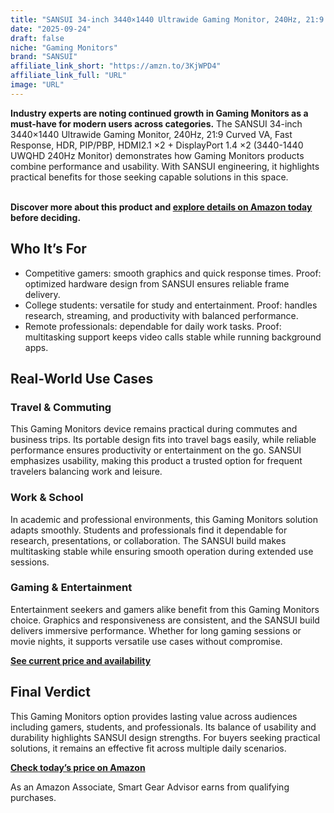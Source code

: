 ```yaml
---
title: "SANSUI 34-inch 3440×1440 Ultrawide Gaming Monitor, 240Hz, 21:9 Curved VA, Fast Response, HDR, PIP/PBP, HDMI2.1 ×2 + DisplayPort 1.4 ×2 (3440-1440 UWQHD 240Hz Monitor)"
date: "2025-09-24"
draft: false
niche: "Gaming Monitors"
brand: "SANSUI"
affiliate_link_short: "https://amzn.to/3KjWPD4"
affiliate_link_full: "URL"
image: "URL"
---
```


<p><strong>Industry experts are noting continued growth in Gaming Monitors as a must-have for modern users across categories.</strong> The SANSUI 34-inch 3440×1440 Ultrawide Gaming Monitor, 240Hz, 21:9 Curved VA, Fast Response, HDR, PIP/PBP, HDMI2.1 ×2 + DisplayPort 1.4 ×2 (3440-1440 UWQHD 240Hz Monitor) demonstrates how Gaming Monitors products combine performance and usability. With SANSUI engineering, it highlights practical benefits for those seeking capable solutions in this space.</p>
<br>
<strong>Discover more about this product and <a href="https://amzn.to/3KjWPD4" rel="nofollow sponsored">explore details on Amazon today</a> before deciding.</strong>
<br>

<h2>Who It’s For</h2>
<ul>
  <li>Competitive gamers: smooth graphics and quick response times. Proof: optimized hardware design from SANSUI ensures reliable frame delivery.</li>
  <li>College students: versatile for study and entertainment. Proof: handles research, streaming, and productivity with balanced performance.</li>
  <li>Remote professionals: dependable for daily work tasks. Proof: multitasking support keeps video calls stable while running background apps.</li>
</ul>

<h2>Real-World Use Cases</h2>

<h3>Travel & Commuting</h3>
<p>This Gaming Monitors device remains practical during commutes and business trips. Its portable design fits into travel bags easily, while reliable performance ensures productivity or entertainment on the go. SANSUI emphasizes usability, making this product a trusted option for frequent travelers balancing work and leisure.</p>

<h3>Work & School</h3>
<p>In academic and professional environments, this Gaming Monitors solution adapts smoothly. Students and professionals find it dependable for research, presentations, or collaboration. The SANSUI build makes multitasking stable while ensuring smooth operation during extended use sessions.</p>

<h3>Gaming & Entertainment</h3>
<p>Entertainment seekers and gamers alike benefit from this Gaming Monitors choice. Graphics and responsiveness are consistent, and the SANSUI build delivers immersive performance. Whether for long gaming sessions or movie nights, it supports versatile use cases without compromise.</p>

<p><strong><a href="https://amzn.to/3KjWPD4" rel="nofollow sponsored">See current price and availability</a></strong></p>

<h2>Final Verdict</h2>
<p>This Gaming Monitors option provides lasting value across audiences including gamers, students, and professionals. Its balance of usability and durability highlights SANSUI design strengths. For buyers seeking practical solutions, it remains an effective fit across multiple daily scenarios.</p>

<p><strong><a href="https://amzn.to/3KjWPD4" rel="nofollow sponsored">Check today’s price on Amazon</a></strong></p>

<p>As an Amazon Associate, Smart Gear Advisor earns from qualifying purchases.</p>
